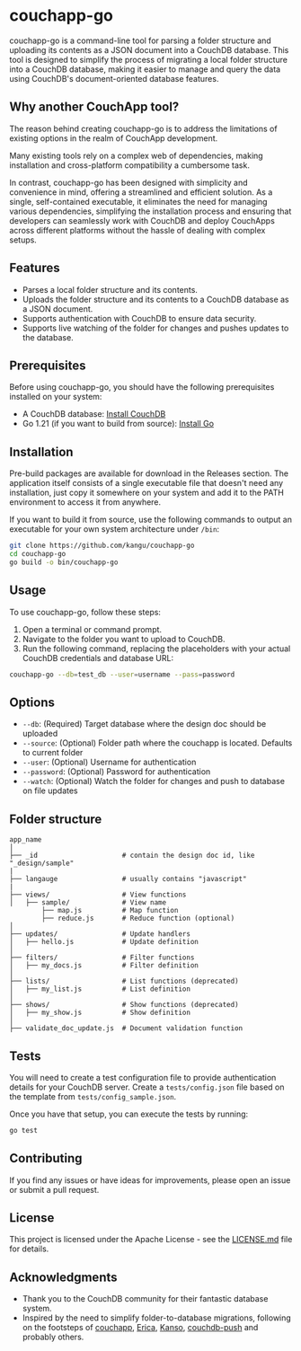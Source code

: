 # couchapp-go

couchapp-go is a command-line tool for parsing a folder structure and uploading its contents as a JSON document into a CouchDB database. This tool is designed to simplify the process of migrating a local folder structure into a CouchDB database, making it easier to manage and query the data using CouchDB's document-oriented database features.

## Why another CouchApp tool?

The reason behind creating couchapp-go is to address the limitations of existing options in the realm of CouchApp development.

Many existing tools rely on a complex web of dependencies, making installation and cross-platform compatibility a cumbersome task.

In contrast, couchapp-go has been designed with simplicity and convenience in mind, offering a streamlined and efficient solution. As a single, self-contained executable, it eliminates the need for managing various dependencies, simplifying the installation process and ensuring that developers can seamlessly work with CouchDB and deploy CouchApps across different platforms without the hassle of dealing with complex setups.

## Features

- Parses a local folder structure and its contents.
- Uploads the folder structure and its contents to a CouchDB database as a JSON document.
- Supports authentication with CouchDB to ensure data security.
- Supports live watching of the folder for changes and pushes updates to the database.

## Prerequisites

Before using couchapp-go, you should have the following prerequisites installed on your system:

- A CouchDB database: [Install CouchDB](https://couchdb.apache.org/)
- Go 1.21 (if you want to build from source): [Install Go](https://go.dev/)

## Installation

Pre-build packages are available for download in the Releases section.
The application itself consists of a single executable file that doesn't need any installation, just copy it somewhere on your system and add it to the PATH environment to access it from anywhere.

If you want to build it from source, use the following commands to output an executable for your own system architecture under `/bin`:

```bash
git clone https://github.com/kangu/couchapp-go
cd couchapp-go
go build -o bin/couchapp-go
```

## Usage

To use couchapp-go, follow these steps:

1. Open a terminal or command prompt.
2. Navigate to the folder you want to upload to CouchDB.
3. Run the following command, replacing the placeholders with your actual CouchDB credentials and database URL:

```bash
couchapp-go --db=test_db --user=username --pass=password
```

## Options

- `--db`: (Required) Target database where the design doc should be uploaded
- `--source`: (Optional) Folder path where the couchapp is located. Defaults to current folder
- `--user`: (Optional) Username for authentication
- `--password`: (Optional) Password for authentication
- `--watch`: (Optional) Watch the folder for changes and push to database on file updates

## Folder structure

```
app_name
│
├── _id                     # contain the design doc id, like "_design/sample"
|
├── langauge                # usually contains "javascript"
|
├── views/                  # View functions
│   ├── sample/             # View name
        ├── map.js          # Map function
        ├── reduce.js       # Reduce function (optional)
│
├── updates/                # Update handlers
│   ├── hello.js            # Update definition
│
├── filters/                # Filter functions
│   ├── my_docs.js          # Filter definition
│
├── lists/                  # List functions (deprecated)
│   ├── my_list.js          # List definition
│
├── shows/                  # Show functions (deprecated)
│   ├── my_show.js          # Show definition
│
├── validate_doc_update.js  # Document validation function

```

## Tests

You will need to create a test configuration file to provide authentication details for your CouchDB server.
Create a `tests/config.json` file based on the template from `tests/config_sample.json`.

Once you have that setup, you can execute the tests by running:

```bash
go test
```

## Contributing

If you find any issues or have ideas for improvements, please open an issue or submit a pull request.

## License

This project is licensed under the Apache License - see the [LICENSE.md](LICENSE.md) file for details.

## Acknowledgments

- Thank you to the CouchDB community for their fantastic database system.
- Inspired by the need to simplify folder-to-database migrations, following on the footsteps of [couchapp](https://github.com/benoitc/couchapp), [Erica](https://github.com/benoitc/erica), [Kanso](https://github.com/kanso/kanso), [couchdb-push](https://github.com/jo/couchdb-push) and probably others.

